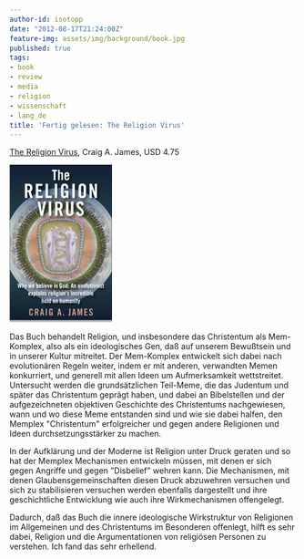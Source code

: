 ```yaml
---
author-id: isotopp
date: "2012-08-17T21:24:00Z"
feature-img: assets/img/background/book.jpg
published: true
tags:
- book
- review
- media
- religion
- wissenschaft
- lang_de
title: 'Fertig gelesen: The Religion Virus'
---
```

[The Religion Virus](http://www.amazon.com/The-Religion-Virus-evolutionist-ebook/dp/B0046A9JMA), 
Craig A.  James, USD 4.75

![James: The Religion Virus](/uploads/religion_virus.png)

Das Buch behandelt Religion, und insbesondere das Christentum als
Mem-Komplex, also als ein ideologisches Gen, daß auf unserem Bewußtsein und
in unserer Kultur mitreitet.  Der Mem-Komplex entwickelt sich dabei nach
evolutionären Regeln weiter, indem er mit anderen, verwandten Memen
konkurriert, und generell mit allen Ideen um Aufmerksamkeit wettstreitet. 
Untersucht werden die grundsätzlichen Teil-Meme, die das Judentum und später
das Christentum geprägt haben, und dabei an Bibelstellen und der
aufgezeichneten objektiven Geschichte des Christentums nachgewiesen, wann
und wo diese Meme entstanden sind und wie sie dabei halfen, den Memplex
"Christentum" erfolgreicher und gegen andere Religionen und Ideen
durchsetzungsstärker zu machen.

In der Aufklärung und der Moderne ist Religion unter Druck geraten und so
hat der Memplex Mechanismen entwickeln müssen, mit denen er sich gegen
Angriffe und gegen "Disbelief" wehren kann.  Die Mechanismen, mit denen
Glaubensgemeinschaften diesen Druck abzuwehren versuchen und sich zu
stabilisieren versuchen werden ebenfalls dargestellt und ihre geschichtliche
Entwicklung wie auch ihre Wirkmechanismen offengelegt.

Dadurch, daß das Buch die innere ideologische Wirkstruktur von Religionen im
Allgemeinen und des Christentums im Besonderen offenlegt, hilft es sehr
dabei, Religion und die Argumentationen von religiösen Personen zu
verstehen.  Ich fand das sehr erhellend.

